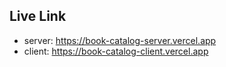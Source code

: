 ## **Live Link**
- server: https://book-catalog-server.vercel.app
- client: https://book-catalog-client.vercel.app